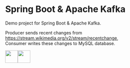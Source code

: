 # Spring Boot & Apache Kafka

Demo project for Spring Boot &amp; Apache Kafka. 


Producer sends recent changes from https://stream.wikimedia.org/v2/stream/recentchange,   
Consumer writes these changes to MySQL database. 

<img height="40" src="https://user-images.githubusercontent.com/25181517/183891303-41f257f8-6b3d-487c-aa56-c497b880d0fb.png"><img height="40" src="https://user-images.githubusercontent.com/25181517/192107004-2d2fff80-d207-4916-8a3e-130fee5ee495.png">
